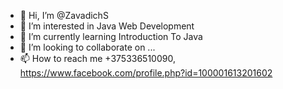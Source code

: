 - 👋 Hi, I’m @ZavadichS
- 👀 I’m interested in Java Web Development
- 🌱 I’m currently learning Introduction To Java
- 💞️ I’m looking to collaborate on ...
- 📫 How to reach me +375336510090, https://www.facebook.com/profile.php?id=100001613201602

<!---
ZavadichS/ZavadichS is a ✨ special ✨ repository because its `README.md` (this file) appears on your GitHub profile.
You can click the Preview link to take a look at your changes.
--->
